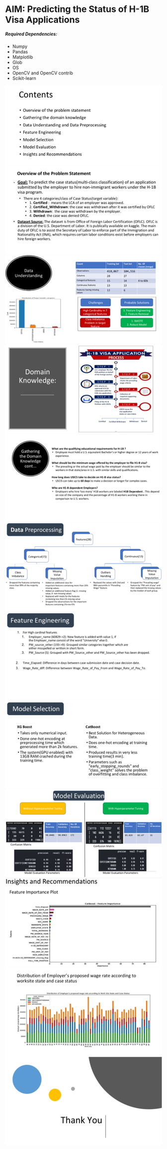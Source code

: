 # AIM: Predicting the Status of H-1B Visa Applications

##### Required Dependencies:

  - Numpy
  - Pandas
  - Matplotlib
  - Glob
  - OS
  - OpenCV and OpenCV contrib
  - Scikit-learn

![1](images/1.png)
![2](images/2.png)
![3](images/3.png)
![4](images/4.png)
![5](images/5.png)
![6](images/6.png)
![7](images/7.png)
![8](images/8.png)
![9](images/9.png)
![10](images/10.png)
![11](images/11.png)
![12](images/12.png)

